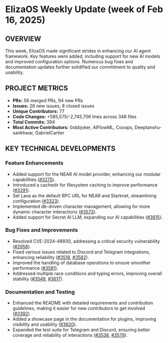 # ElizaOS Weekly Update (week of Feb 16, 2025)

## OVERVIEW

This week, ElizaOS made significant strides in enhancing our AI agent framework. Key features were added, including support for new AI models and improved configuration options. Numerous bug fixes and documentation updates further solidified our commitment to quality and usability.

## PROJECT METRICS

- **PRs:** 56 merged PRs, 94 new PRs
- **Issues:** 26 new issues, 8 closed issues
- **Unique Contributors:** 77
- **Code Changes:** +585,575/-2,745,706 lines across 348 files
- **Total Commits:** 394
- **Most Active Contributors:** 0xbbjoker, AIFlowML, Cooops, Deeptanshu-sankhwar, GabrielCartier

## KEY TECHNICAL DEVELOPMENTS

### Feature Enhancements

- Added support for the NEAR AI model provider, enhancing our modular capabilities ([#3275](https://github.com/elizaos/eliza/pull/3275)).
- Introduced a cachedir for filesystem caching to improve performance ([#3291](https://github.com/elizaos/eliza/pull/3291)).
- Set Lava as the default RPC URL for NEAR and Starknet, streamlining configuration ([#3323](https://github.com/elizaos/eliza/pull/3323)).
- Implemented db-driven character management, allowing for more dynamic character interactions ([#3573](https://github.com/elizaos/eliza/pull/3573)).
- Added support for Secret AI LLM, expanding our AI capabilities ([#3615](https://github.com/elizaos/eliza/pull/3615)).

### Bug Fixes and Improvements

- Resolved CVE-2024-48930, addressing a critical security vulnerability ([#2958](https://github.com/elizaos/eliza/pull/2958)).
- Fixed various issues related to Discord and Telegram integrations, enhancing reliability ([#3518](https://github.com/elizaos/eliza/pull/3518), [#3582](https://github.com/elizaos/eliza/pull/3582)).
- Improved the handling of database operations to ensure smoother performance ([#3581](https://github.com/elizaos/eliza/pull/3581)).
- Addressed multiple race conditions and typing errors, improving overall stability ([#3549](https://github.com/elizaos/eliza/pull/3549), [#3617](https://github.com/elizaos/eliza/pull/3617)).

### Documentation and Testing

- Enhanced the README with detailed requirements and contribution guidelines, making it easier for new contributors to get involved ([#3392](https://github.com/elizaos/eliza/pull/3392)).
- Added a showcase page in the documentation for plugins, improving visibility and usability ([#3620](https://github.com/elizaos/eliza/pull/3620)).
- Expanded the test suite for Telegram and Discord, ensuring better coverage and reliability of interactions ([#3538](https://github.com/elizaos/eliza/pull/3538), [#3579](https://github.com/elizaos/eliza/pull/3579)).
